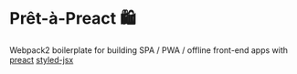 # Prêt-à-Preact 🛍️

Webpack2 boilerplate for building SPA / PWA / offline front-end apps with [preact](https://github.com/developit/preact) [styled-jsx](https://github.com/zeit/styled-jsx)
